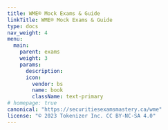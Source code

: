 ```yaml
---
title: WME® Mock Exams & Guide
linkTitle: WME® Mock Exams & Guide
type: docs
nav_weight: 4
menu:
  main:
    parent: exams
    weight: 3
    params:
      description: 
      icon:
        vendor: bs
        name: book
        className: text-primary
# homepage: true
canonical: "https://securitiesexamsmastery.ca/wme"
license: "© 2023 Tokenizer Inc. CC BY-NC-SA 4.0"
---
```


